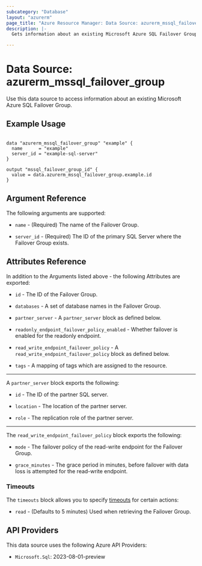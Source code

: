 ```yaml
---
subcategory: "Database"
layout: "azurerm"
page_title: "Azure Resource Manager: Data Source: azurerm_mssql_failover_group"
description: |-
  Gets information about an existing Microsoft Azure SQL Failover Group.

---
```


# Data Source: azurerm_mssql_failover_group

Use this data source to access information about an existing Microsoft Azure SQL Failover Group.

## Example Usage

```hcl

data "azurerm_mssql_failover_group" "example" {
  name      = "example"
  server_id = "example-sql-server"
}

output "mssql_failover_group_id" {
  value = data.azurerm_mssql_failover_group.example.id
}
```

## Argument Reference

The following arguments are supported:

* `name` - (Required) The name of the Failover Group.

* `server_id` - (Required) The ID of the primary SQL Server where the Failover Group exists.

## Attributes Reference

In addition to the Arguments listed above - the following Attributes are exported:

* `id` - The ID of the Failover Group.

* `databases` - A set of database names in the Failover Group.

* `partner_server` - A `partner_server` block as defined below.

* `readonly_endpoint_failover_policy_enabled` - Whether failover is enabled for the readonly endpoint.

* `read_write_endpoint_failover_policy` - A `read_write_endpoint_failover_policy` block as defined below.
 
* `tags` - A mapping of tags which are assigned to the resource.

---

A `partner_server` block exports the following:

* `id` - The ID of the partner SQL server.

* `location` - The location of the partner server.

* `role` - The replication role of the partner server.

---

The `read_write_endpoint_failover_policy` block exports the following:

* `mode` - The failover policy of the read-write endpoint for the Failover Group.

* `grace_minutes` - The grace period in minutes, before failover with data loss is attempted for the read-write endpoint.


### Timeouts

The `timeouts` block allows you to specify [timeouts](https://www.terraform.io/language/resources/syntax#operation-timeouts) for certain actions:

* `read` - (Defaults to 5 minutes) Used when retrieving the Failover Group.

## API Providers
<!-- This section is generated, changes will be overwritten -->
This data source uses the following Azure API Providers:

* `Microsoft.Sql`: 2023-08-01-preview
